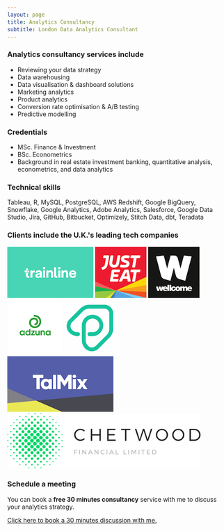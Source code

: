 ```yaml
---
layout: page
title: Analytics Consultancy
subtitle: London Data Analytics Consultant  
---
```


### Analytics consultancy services include
  - Reviewing your data strategy
  - Data warehousing 
  - Data visualisation & dashboard solutions
  - Marketing analytics
  - Product analytics
  - Conversion rate optimisation & A/B testing
  - Predictive modelling

### Credentials
  - MSc. Finance & Investment
  - BSc. Econometrics
  - Background in real estate investment banking, quantitative analysis, econometrics, and data analytics
  
### Technical skills  
  Tableau, R, MySQL, PostgreSQL, AWS Redshift, Google BigQuery, Snowflake, Google Analytics, Adobe Analytics, Salesforce, Google Data Studio, Jira, GitHub, Bitbucket, Optimizely, Stitch Data, dbt, Teradata
  
### Clients include the U.K.'s leading tech companies
[![Trainline logo](/img/trainline-logo.jpg)](https://www.thetrainline.com)
[![Just-Eat logo](/img/just-eat-logo.png)](https://www.just-eat.com)
[![Wellcome Trust logo](/img/wellcome-trust.png)](https://wellcome.ac.uk) 
[![Adzuna logo](/img/adzuna-logo.png)](https://www.adzuna.co.uk)
[![Plentific logo](/img/plentific-logo.png)](https://plentific.com)
[![Talmix logo](/img/talmix-logo.png)](https://www.talmix.com)
[![Chetwood_Financial_logo](/img/chetwood-logo.png)](https://chetwood.co/)

### Schedule a meeting
You can book a **free 30 minutes consultancy** service with me to discuss your analytics strategy.

<!-- Calendly link widget begin -->
<link href="https://assets.calendly.com/assets/external/widget.css" rel="stylesheet">
<script src="https://assets.calendly.com/assets/external/widget.js" type="text/javascript"></script>
<a href="" onclick="Calendly.showPopupWidget('https://calendly.com/gorkemmeral/meeting');return false;">Click here to book a 30 minutes discussion with me.</a>
<!-- Calendly link widget end -->

<!-- Calendly badge widget begin -->
<link href="https://assets.calendly.com/assets/external/widget.css" rel="stylesheet">
<script src="https://assets.calendly.com/assets/external/widget.js" type="text/javascript"></script>
<script type="text/javascript">Calendly.initBadgeWidget({url: 'https://calendly.com/gorkemmeral/meeting', text: 'Schedule a meeting', color: '#4d5055', branding: false});</script>
<!-- Calendly badge widget end -->
